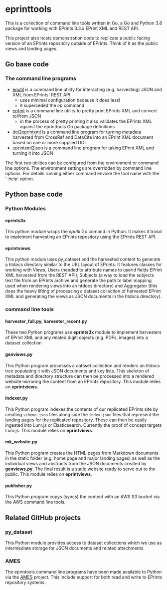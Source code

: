 
# eprinttools

This is a collection of command line tools written in Go,
a Go and Python 3.8 package for working with EPrints 3.3.x EPrint XML
and REST API.

This project also hosts demonstration code to replicate a public
facing version of an EPrints repository outside of EPrints. Think
of it as the public views and landing pages.

## Go base code

### The command line programs

+ [eputil](docs/eputil.html) is a command line utility for interacting (e.g. harvesting) JSON and XML from EPrints' REST API
    + uses minimal configuration because it does less!
    + it superceded the _ep_ command
+ [epfmt](docs/epfmt.html) is a command line utility to pretty print EPrints XML and convert to/from JSON
    + in the process of pretty printing it also validates the EPrints XML against the eprinttools Go package definitions
+ [doi2eprintxml](docs/doi2eprintxml.html) is a command line program for turning metadata harvested from CrossRef and DataCite into an EPrint XML document based on one or more supplied DOI
+ [eprintxml2json](docs/eprintxml2json.html) is a command line program for taking EPrint XML and turning it into JSON 

The first two utilities can be configured from the environment or 
command line options. The environment settings are overridden by command 
line options. For details running either command envoke the
tool name with the '-help' option. 

## Python base code

### Python Modules

#### eprints3x

This python module wraps the _eputil_ Go comand in Python. It makes it 
trivial to implement harvesting an EPrints repository using the EPrints
REST API.

#### eprintviews

This python module uses py_dataset and the harvested content to generate
a htdocs directory similar to the URL layout of EPrints. It features
classes for working with Views, Users (needed to attribute names to userid
fields EPrint XML harvested from the REST API), Subjects (a way to load
the subjects text file from an EPrints archive and generate the path
to label mapping used when rendering views into an htdocs directory)
and Aggregator (this does the heavy lifting of processing a dataset
collection of harvested EPrint XML and generating the views as JSON
documents in the htdocs directory).

### command line tools

#### harvester_full.py, harvester_recent.py

These two Python programs use **eprints3x** module to implement
harvesters of EPrint XML and any related digitl objects (e.g. PDFs, images)
into a dataset collection

#### genviews.py

This Python program processes a dataset collection and renders an
htdocs tree populating it with JSON documents and key lists. This
skeleton of metadata and directory structure can then be processed
into a rendered website mirroring the content from an EPrints repository.
This module relies on **eprintviews**.

#### indexer.py

This Python program indexes the contents of our replicated 
EPrints site by creating `scheme.json` files along side the `index.json`
files that represent the landing pages for the replicated repository.
These can then be easily ingested into Lunr.js or Elasticsearch. Currently
the proof of concept targets Lunr.js.
This module relies on **eprintviews**.

#### mk_website.py

This Python program creates the HTML pages from Markdown documents
in the static folder (e.g. home page and major landing pages) as
well as the individual views and abstracts from the JSON documents
created by **genviews.py**. The final result is a static website ready 
to serve out to the public. This module relies on **eprintviews**.

#### publisher.py

This Python program copys (syncs) the content with an AWS S3 bucket
via the AWS command line tools.

## Related GitHub projects

### py_dataset

This Python module provides access to dataset collections which we
use as intermediate storage for JSON documents and related attachments.

### AMES

The eprintools command line programs have been made available to Python
via the [AMES](https://github.com/caltechlibrary/ames) project. This include support for both read and write to EPrints repository systems.


